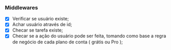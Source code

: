 ### Middlewares

- [x] Verificar se usuário existe;
- [x] Achar usuário através de id;
- [x] Checar se tarefa existe;
- [x] Checar se a ação do usuário pode ser feita, tomando como base a regra de negócio de cada plano de conta ( grátis ou Pro );
